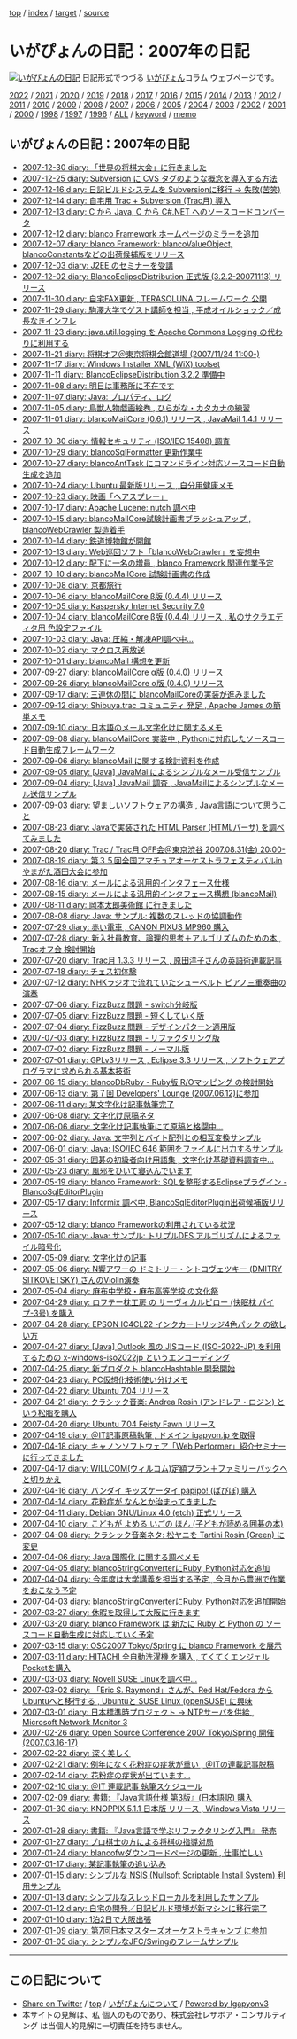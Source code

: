 [top](../index.html) / [index](index.html) / [target](https://www.igapyon.jp/igapyon/diary/2007/index.html) / [source](https://github.com/igapyon/diary/blob/master/2007/index.src.md) 

いがぴょんの日記：2007年の日記
=====================================================================================================
[![いがぴょんの日記](https://www.igapyon.jp/igapyon/diary/images/iga200306s.jpg "いがぴょん")](https://www.igapyon.jp/igapyon/diary/memo/memoigapyon.html) 日記形式でつづる [いがぴょん](https://www.igapyon.jp/igapyon/diary/memo/memoigapyon.html)コラム ウェブページです。


[2022](../2022/index.html)
/ [2021](../2021/index.html)
/ [2020](../2020/index.html)
/ [2019](../2019/index.html)
/ [2018](../2018/index.html)
/ [2017](../2017/index.html)
/ [2016](../2016/index.html)
/ [2015](../2015/index.html)
/ [2014](../2014/index.html)
/ [2013](../2013/index.html)
/ [2012](../2012/index.html)
/ [2011](../2011/index.html)
/ [2010](../2010/index.html)
/ [2009](../2009/index.html)
/ [2008](../2008/index.html)
/ [2007](index.html)
/ [2006](../2006/index.html)
/ [2005](../2005/index.html)
/ [2004](../2004/index.html)
/ [2003](../2003/index.html)
/ [2002](../2002/index.html)
/ [2001](../2001/index.html)
/ [2000](../2000/index.html)
/ [1998](../1998/index.html)
/ [1997](../1997/index.html)
/ [1996](../1996/index.html)
/ [ALL](../idxall.html)
 / [keyword](../keyword/index.html) / [memo](../memo/index.html)

## いがぴょんの日記：2007年の日記

* [2007-12-30 diary: 「世界の将棋大会」に行きました](ig071230.html)
* [2007-12-25 diary: Subversion に CVS タグのような概念を導入する方法](ig071225.html)
* [2007-12-16 diary: 日記ビルドシステムを Subversionに移行 -&gt; 失敗(苦笑)](ig071216.html)
* [2007-12-14 diary: 自宅用 Trac + Subversion (Trac月) 導入](ig071214.html)
* [2007-12-13 diary: C から Java, C から C#.NET へのソースコードコンバータ](ig071213.html)
* [2007-12-12 diary: blanco Framework ホームページのミラーを追加](ig071212.html)
* [2007-12-07 diary: blanco Framework: blancoValueObject, blancoConstantsなどの出荷候補版をリリース](ig071207.html)
* [2007-12-03 diary: J2EE のセミナーを受講](ig071203.html)
* [2007-12-02 diary: BlancoEclipseDistribution 正式版 (3.2.2-20071113) リリース](ig071202.html)
* [2007-11-30 diary: 自宅FAX更新 , TERASOLUNA フレームワーク 公開](ig071130.html)
* [2007-11-29 diary: 駒澤大学でゲスト講師を担当 , 平成オイルショック／成長なきインフレ](ig071129.html)
* [2007-11-23 diary: java.util.logging を Apache Commons Logging の代わりに利用する](ig071123.html)
* [2007-11-21 diary: 将棋オフ＠東京将棋会館道場 (2007/11/24 11:00-)](ig071121.html)
* [2007-11-17 diary: Windows Installer XML (WiX) toolset](ig071117.html)
* [2007-11-11 diary: BlancoEclipseDistribution 3.2.2 準備中](ig071111.html)
* [2007-11-08 diary: 明日は事務所に不在です](ig071108.html)
* [2007-11-07 diary: Java: プロパティ、ログ](ig071107.html)
* [2007-11-05 diary: 鳥獣人物戯画絵巻 , ひらがな・カタカナの練習](ig071105.html)
* [2007-11-01 diary: blancoMailCore (0.6.1) リリース , JavaMail 1.4.1 リリース](ig071101.html)
* [2007-10-30 diary: 情報セキュリティ (ISO/IEC 15408) 調査](ig071030.html)
* [2007-10-29 diary: blancoSqlFormatter 更新作業中](ig071029.html)
* [2007-10-27 diary: blancoAntTask にコマンドライン対応ソースコード自動生成を追加](ig071027.html)
* [2007-10-24 diary: Ubuntu 最新版リリース , 自分用健康メモ](ig071024.html)
* [2007-10-23 diary: 映画「ヘアスプレー」](ig071023.html)
* [2007-10-17 diary: Apache Lucene: nutch 調べ中](ig071017.html)
* [2007-10-15 diary: blancoMailCore試験計画書ブラッシュアップ , blancoWebCrawler 製造着手](ig071015.html)
* [2007-10-14 diary: 鉄道博物館が開館](ig071014.html)
* [2007-10-13 diary: Web巡回ソフト「blancoWebCrawler」を妄想中](ig071013.html)
* [2007-10-12 diary: 配下に一名の増員 , blanco Framework 関連作業予定](ig071012.html)
* [2007-10-10 diary: blancoMailCore 試験計画書の作成](ig071010.html)
* [2007-10-08 diary: 京都旅行](ig071008.html)
* [2007-10-06 diary: blancoMailCore β版 (0.4.4) リリース](ig071006.html)
* [2007-10-05 diary: Kaspersky Internet Security 7.0](ig071005.html)
* [2007-10-04 diary: blancoMailCore β版 (0.4.4) リリース , 私のサクラエディタ用 色設定ファイル](ig071004.html)
* [2007-10-03 diary: Java: 圧縮・解凍API調べ中…](ig071003.html)
* [2007-10-02 diary: マクロス再放送](ig071002.html)
* [2007-10-01 diary: blancoMail 構想を更新](ig071001.html)
* [2007-09-27 diary: blancoMailCore α版 (0.4.0) リリース](ig070927.html)
* [2007-09-26 diary: blancoMailCore α版 (0.4.0) リリース](ig070926.html)
* [2007-09-17 diary: 三連休の間に blancoMailCoreの実装が進みました](ig070917.html)
* [2007-09-12 diary: Shibuya.trac コミュニティ 発足 , Apache James の簡単メモ](ig070912.html)
* [2007-09-10 diary: 日本語のメール文字化けに関するメモ](ig070910.html)
* [2007-09-08 diary: blancoMailCore 実装中 , Pythonに対応したソースコード自動生成フレームワーク](ig070908.html)
* [2007-09-06 diary: blancoMail に関する検討資料を作成](ig070906.html)
* [2007-09-05 diary: [Java] JavaMailによるシンプルなメール受信サンプル](ig070905.html)
* [2007-09-04 diary: [Java] JavaMail 調査 , JavaMailによるシンプルなメール送信サンプル](ig070904.html)
* [2007-09-03 diary: 望ましいソフトウェアの構造 , Java言語について思うこと](ig070903.html)
* [2007-08-23 diary: Javaで実装された HTML Parser (HTMLパーサ) を調べてみました](ig070823.html)
* [2007-08-20 diary: Trac / Trac月 OFF会＠東京渋谷 2007.08.31(金) 20:00-](ig070820.html)
* [2007-08-19 diary: 第３５回全国アマチュアオーケストラフェスティバルinやまがた酒田大会に参加](ig070819.html)
* [2007-08-16 diary: メールによる汎用的インタフェース仕様](ig070816.html)
* [2007-08-15 diary: メールによる汎用的インタフェース構想 (blancoMail)](ig070815.html)
* [2007-08-11 diary: 岡本太郎美術館 に行きました](ig070811.html)
* [2007-08-08 diary: Java: サンプル: 複数のスレッドの協調動作](ig070808.html)
* [2007-07-29 diary: 赤い電車 , CANON PIXUS MP960 購入](ig070729.html)
* [2007-07-28 diary: 新入社員教育、論理的思考＋アルゴリズムのための本 , Tracオフ会 検討開始](ig070728.html)
* [2007-07-20 diary: Trac月 1.3.3 リリース , 原田洋子さんの英語術連載記事](ig070720.html)
* [2007-07-18 diary: チェス初体験](ig070718.html)
* [2007-07-12 diary: NHKラジオで流れていたシューベルト ピアノ三重奏曲の演奏](ig070712.html)
* [2007-07-06 diary: FizzBuzz 問題 - switch分岐版](ig070706.html)
* [2007-07-05 diary: FizzBuzz 問題 - 短くしていく版](ig070705.html)
* [2007-07-04 diary: FizzBuzz 問題 - デザインパターン適用版](ig070704.html)
* [2007-07-03 diary: FizzBuzz 問題 - リファクタリング版](ig070703.html)
* [2007-07-02 diary: FizzBuzz 問題 - ノーマル版](ig070702.html)
* [2007-07-01 diary: GPLv3リリース , Eclipse 3.3 リリース , ソフトウェアプログラマに求められる基本技術](ig070701.html)
* [2007-06-15 diary: blancoDbRuby - Ruby版 R/Oマッピング の検討開始](ig070615.html)
* [2007-06-13 diary: 第７回 Developers&apos; Lounge (2007.06.12)に参加](ig070613.html)
* [2007-06-11 diary: 某文字化け記事執筆完了](ig070611.html)
* [2007-06-08 diary: 文字化け原稿ネタ](ig070608.html)
* [2007-06-06 diary: 文字化け記事執筆にて原稿と格闘中…](ig070606.html)
* [2007-06-02 diary: Java: 文字列とバイト配列との相互変換サンプル](ig070602.html)
* [2007-06-01 diary: Java: ISO/IEC 646 範囲をファイルに出力するサンプル](ig070601.html)
* [2007-05-31 diary: 囲碁の初級者向け用語集 , 文字化け基礎資料調査中…](ig070531.html)
* [2007-05-23 diary: 風邪をひいて寝込んでいます](ig070523.html)
* [2007-05-19 diary: blanco Framework: SQLを整形するEclipseプラグイン - BlancoSqlEditorPlugin](ig070519.html)
* [2007-05-17 diary: Informix 調べ中, BlancoSqlEditorPlugin出荷候補版リリース](ig070517.html)
* [2007-05-12 diary: blanco Frameworkの利用されている状況](ig070512.html)
* [2007-05-10 diary: Java: サンプル: トリプルDES アルゴリズムによるファイル暗号化](ig070510.html)
* [2007-05-09 diary: 文字化けの記事](ig070509.html)
* [2007-05-06 diary: N響アワーの ドミトリー・シトコヴェツキー (DMITRY SITKOVETSKY) さんのViolin演奏](ig070506.html)
* [2007-05-04 diary: 麻布中学校・麻布高等学校 の文化祭](ig070504.html)
* [2007-04-29 diary: ロフテー枕工房 の サーヴィカルピロー (快眠枕 パイプ-3号) を購入](ig070429.html)
* [2007-04-28 diary: EPSON IC4CL22 インクカートリッジ4色パック の欲しい方](ig070428.html)
* [2007-04-27 diary: [Java] Outlook 風の JISコード (ISO-2022-JP) を利用するための x-windows-iso2022jp というエンコーディング](ig070427.html)
* [2007-04-25 diary: 新プロダクト blancoHashtable 開発開始](ig070425.html)
* [2007-04-23 diary: PC仮想化技術使い分けメモ](ig070423.html)
* [2007-04-22 diary: Ubuntu 7.04 リリース](ig070422.html)
* [2007-04-21 diary: クラシック音楽: Andrea Rosin (アンドレア・ロジン) という松脂を購入](ig070421.html)
* [2007-04-20 diary: Ubuntu 7.04 Feisty Fawn リリース](ig070420.html)
* [2007-04-19 diary: ＠IT記事原稿執筆 , ドメイン igapyon.jp を取得](ig070419.html)
* [2007-04-18 diary: キャノンソフトウェア「Web Performer」紹介セミナーに行ってきました](ig070418.html)
* [2007-04-17 diary: WILLCOM(ウィルコム)定額プラン＋ファミリーパックへと切りかえ](ig070417.html)
* [2007-04-16 diary: バンダイ キッズケータイ papipo! (ぱぴぽ) 購入](ig070416.html)
* [2007-04-14 diary: 花粉症が なんとか治まってきました](ig070414.html)
* [2007-04-11 diary: Debian GNU/Linux 4.0 (etch) 正式リリース](ig070411.html)
* [2007-04-10 diary: こどもが よめる いごの ほん (子どもが読める囲碁の本)](ig070410.html)
* [2007-04-08 diary: クラシック音楽ネタ: 松ヤニを Tartini Rosin (Green) に変更](ig070408.html)
* [2007-04-06 diary: Java 国際化 に関する調べメモ](ig070406.html)
* [2007-04-05 diary: blancoStringConverterにRuby, Python対応を追加](ig070405.html)
* [2007-04-04 diary: 今年度は大学講義を担当する予定 , 今月から豊洲で作業をおこなう予定](ig070404.html)
* [2007-04-03 diary: blancoStringConverterにRuby, Python対応を追加開始](ig070403.html)
* [2007-03-27 diary: 休暇を取得して大阪に行きます](ig070327.html)
* [2007-03-20 diary: blanco Framework は 新たに Ruby と Python の ソースコード自動生成に対応していく予定](ig070320.html)
* [2007-03-15 diary: OSC2007 Tokyo/Spring に blanco Framework を展示](ig070315.html)
* [2007-03-11 diary: HITACHI 全自動洗濯機 を購入 , てくてくエンジェルPocketを購入](ig070311.html)
* [2007-03-03 diary: Novell SUSE Linuxを調べ中…](ig070303.html)
* [2007-03-02 diary: 「Eric S. Raymond」さんが、Red Hat/Fedora から Ubuntuへと移行する , Ubuntuと SUSE Linux (openSUSE) に興味](ig070302.html)
* [2007-03-01 diary: 日本標準時プロジェクト → NTPサーバを供給 , Microsoft Network Monitor 3](ig070301.html)
* [2007-02-26 diary: Open Source Conference 2007 Tokyo/Spring 開催 (2007.03.16-17)](ig070226.html)
* [2007-02-22 diary: 深く美しく](ig070222.html)
* [2007-02-21 diary: 例年になく花粉症の症状が重い , ＠ITの連載記事脱稿](ig070221.html)
* [2007-02-14 diary: 花粉症の症状が出ています…](ig070214.html)
* [2007-02-10 diary: ＠IT 連載記事 執筆スケジュール](ig070210.html)
* [2007-02-09 diary: 書籍: 『Java言語仕様 第3版』(日本語訳) 購入](ig070209.html)
* [2007-01-30 diary: KNOPPIX 5.1.1 日本版 リリース , Windows Vista リリース](ig070130.html)
* [2007-01-28 diary: 書籍: 『Java言語で学ぶリファクタリング入門』 発売](ig070128.html)
* [2007-01-27 diary: プロ棋士の方による将棋の指導対局](ig070127.html)
* [2007-01-24 diary: blancofwダウンロードページの更新 , 仕事忙しい](ig070124.html)
* [2007-01-17 diary: 某記事執筆の追い込み](ig070117.html)
* [2007-01-15 diary: シンプルな NSIS (Nullsoft Scriptable Install System) 利用サンプル](ig070115.html)
* [2007-01-13 diary: シンプルなスレッドローカルを利用したサンプル](ig070113.html)
* [2007-01-12 diary: 自宅の開発／日記ビルド環境が新マシンに移行完了](ig070112.html)
* [2007-01-10 diary: 1泊2日で大阪出張](ig070110.html)
* [2007-01-09 diary: 第7回日本マスターズオーケストラキャンプ に参加](ig070109.html)
* [2007-01-05 diary: シンプルなJFC/Swingのフレームサンプル](ig070105.html)


----------------------------------------------------------------------------------------------------

## この日記について

* [Share on Twitter](https://twitter.com/intent/tweet?hashtags=igapyon%2Cdiary%2C%E3%81%84%E3%81%8C%E3%81%B4%E3%82%87%E3%82%93&text=%E3%81%84%E3%81%8C%E3%81%B4%E3%82%87%E3%82%93%E3%81%AE%E6%97%A5%E8%A8%98%EF%BC%9A2007%E5%B9%B4%E3%81%AE%E6%97%A5%E8%A8%98&url=https%3A%2F%2Fwww.igapyon.jp%2Figapyon%2Fdiary%2F2007%2Findex.html) / [top](../index.html) / [いがぴょんについて](https://www.igapyon.jp/igapyon/diary/memo/memoigapyon.html) / [Powered by Igapyonv3](https://github.com/igapyon/igapyonv3)
* 本サイトの見解は、私 個人のものであり、株式会社レザボア・コンサルティング は当個人的見解に一切責任を持ちません。 
